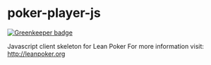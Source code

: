 poker-player-js
===============

[![Greenkeeper badge](https://badges.greenkeeper.io/syzer/poker-player-2.svg)](https://greenkeeper.io/)

Javascript client skeleton for Lean Poker For more information visit: http://leanpoker.org
